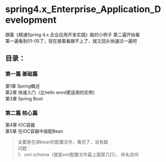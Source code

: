 # spring4.x_Enterprise_Application_Development

跟着《精通Spring 4.x 企业应用开发实践》敲的小例子 第二遍开始看  
第一遍看到01-05了，现在接着看跟不上了，就又回头快速过一遍吧  

## 目录：

### 第一篇 基础篇
第1章	Spring概述  
第2章	快速入门（比hello word更适用的实例）  
第3章	Spring Boot  

### 第二篇 核心篇
第4章	IOC容器  
第5章	在IOC容器中装配Bean  
> 主要是在讲bean的配置文件，看完了，没有敲  
> 问题：  
> 1、xml schema（就是xml配置文件最上面那几行）、命名空间
